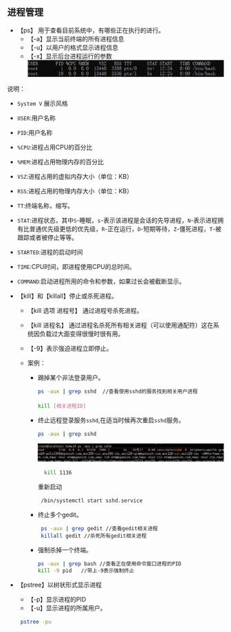 ## 进程管理
 - 【ps】 用于查看目前系统中，有哪些正在执行的进行。
   - 【-a】显示当前终端的所有进程信息
   - 【-u】以用户的格式显示进程信息
   - 【-x】显示后台进程运行的参数
 ![图片](../imgs/liunx/8.jpg)  

 说明：
   - `System V` 展示风格
   - `USER`:用户名称
   - `PID`:用户名称
   - `%CPU`:进程占用CPU的百分比
   - `%MEM`:进程占用物理内存的百分比
   - `VSZ`:进程占用的虚拟内存大小（单位：KB）
   - `RSS`:进程占用的物理内存大小（单位：KB）
   - `TT`:终端名称，缩写。
   - `STAT`:进程状态，其中`S`-睡眠，`s`-表示该进程是会话的先导进程，`N`-表示进程拥有比普通优先级更低的优先级，`R`-正在运行，`D`-短期等待，`Z`-僵死进程，`T`-被跟踪或者被停止等等。
   - `STARTED`:进程的启动时间
   - `TIME`:CPU时间，即进程使用CPU的总时间。
   - `COMMAND`:启动进程所用的命令和参数，如果过长会被截断显示。

- 【kill】和【killall】停止或杀死进程。
    - 【kill 选项 进程号】 通过进程号杀死进程。
    - 【kill 进程名】 通过进程名杀死所有相关进程（可以使用通配符）这在系统因负载过大面变得很慢时很有用。
    - 【-9】表示强迫进程立即停止。

    - 案例：
      - 踢掉某个非法登录用户。
        ```bash
        ps -aux | grep sshd  //查看使用sshd的服务找到相关用户进程

        kill [相关进程ID]

        ```
      - 终止远程登录服务`sshd`,在适当时候再次重启`sshd`服务。
          ```bash
          ps -aux | grep sshd
          ```
          ![图片](../imgs/liunx/9.jpg)

          ```bash
            kill 1136
          ```
          重新启动
           ```bash
            /bin/systemctl start sshd.service
          ```

      - 终止多个gedit。
        
        ```bash
         ps -aux | grep gedit //查看gedit相关进程
         killall gedit //杀死所有gedit相关进程

        ```
       
      - 强制杀掉一个终端。

        ```bash
        ps -aux | grep bash //查看正在使用命令窗口进程的PID
        kill -9 pid   //带上-9表示强制终止
        ```

- 【pstree】以树状形式显示进程
  - 【-p】显示进程的PID
  - 【-u】显示进程的所属用户。

  ```bash
   pstree -pu
  ```